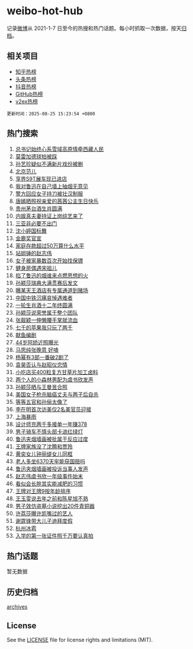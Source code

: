 # weibo-hot-hub

记录[微博](https://www.weibo.com)从 2021-1-7 日至今的热搜和热门话题。每小时抓取一次数据，按天[归档](archives)。

## 相关项目

- [知乎热榜](https://github.com/snaildev/zhihu-hot-hub)
- [头条热榜](https://github.com/snaildev/toutiao-hot-hub)
- [抖音热榜](https://github.com/snaildev/douyin-hot-hub)
- [GitHub热榜](https://github.com/snaildev/github-hot-hub)
- [v2ex热榜](https://github.com/snaildev/v2ex-hot-hub)


`更新时间：2025-08-25 15:23:54 +0800`

## 热门搜索

1. [总书记始终心系雪域高原情牵西藏人民](https://m.weibo.cn/search?containerid=100103type%3D1%26t%3D10%26q%3D%23%E6%80%BB%E4%B9%A6%E8%AE%B0%E5%A7%8B%E7%BB%88%E5%BF%83%E7%B3%BB%E9%9B%AA%E5%9F%9F%E9%AB%98%E5%8E%9F%E6%83%85%E7%89%B5%E8%A5%BF%E8%97%8F%E4%BA%BA%E6%B0%91%23&stream_entry_id=51&isnewpage=1&extparam=seat%3D1%26stream_entry_id%3D51%26c_type%3D51%26pos%3D0%26cate%3D10103%26filter_type%3Drealtimehot%26q%3D%2523%25E6%2580%25BB%25E4%25B9%25A6%25E8%25AE%25B0%25E5%25A7%258B%25E7%25BB%2588%25E5%25BF%2583%25E7%25B3%25BB%25E9%259B%25AA%25E5%259F%259F%25E9%25AB%2598%25E5%258E%259F%25E6%2583%2585%25E7%2589%25B5%25E8%25A5%25BF%25E8%2597%258F%25E4%25BA%25BA%25E6%25B0%2591%2523%26dgr%3D0%26display_time%3D1756106633%26pre_seqid%3D1756106633070054205388)
1. [莫雷加德球拍被踩](https://m.weibo.cn/search?containerid=100103type%3D1%26t%3D10%26q%3D%23%E8%8E%AB%E9%9B%B7%E5%8A%A0%E5%BE%B7%E7%90%83%E6%8B%8D%E8%A2%AB%E8%B8%A9%23&stream_entry_id=31&isnewpage=1&extparam=seat%3D1%26stream_entry_id%3D31%26lcate%3D5001%26realpos%3D1%26q%3D%2523%25E8%258E%25AB%25E9%259B%25B7%25E5%258A%25A0%25E5%25BE%25B7%25E7%2590%2583%25E6%258B%258D%25E8%25A2%25AB%25E8%25B8%25A9%2523%26dgr%3D0%26c_type%3D31%26pos%3D0%26cate%3D5001%26filter_type%3Drealtimehot%26flag%3D1%26band_rank%3D1%26display_time%3D1756106633%26pre_seqid%3D1756106633070054205388)
1. [孙艺珍疑似不满新片戏份被删](https://m.weibo.cn/search?containerid=100103type%3D1%26t%3D10%26q%3D%23%E5%AD%99%E8%89%BA%E7%8F%8D%E7%96%91%E4%BC%BC%E4%B8%8D%E6%BB%A1%E6%96%B0%E7%89%87%E6%88%8F%E4%BB%BD%E8%A2%AB%E5%88%A0%23&stream_entry_id=31&isnewpage=1&extparam=seat%3D1%26stream_entry_id%3D31%26lcate%3D5001%26realpos%3D2%26q%3D%2523%25E5%25AD%2599%25E8%2589%25BA%25E7%258F%258D%25E7%2596%2591%25E4%25BC%25BC%25E4%25B8%258D%25E6%25BB%25A1%25E6%2596%25B0%25E7%2589%2587%25E6%2588%258F%25E4%25BB%25BD%25E8%25A2%25AB%25E5%2588%25A0%2523%26dgr%3D0%26c_type%3D31%26pos%3D1%26cate%3D5001%26filter_type%3Drealtimehot%26flag%3D1%26band_rank%3D2%26display_time%3D1756106633%26pre_seqid%3D1756106633070054205388)
1. [北京范儿](https://m.weibo.cn/search?containerid=100103type%3D1%26t%3D10%26q%3D%23%E5%8C%97%E4%BA%AC%E8%8C%83%E5%84%BF%23&stream_entry_id=31&isnewpage=1&extparam=seat%3D1%26stream_entry_id%3D31%26lcate%3D5001%26realpos%3D3%26q%3D%2523%25E5%258C%2597%25E4%25BA%25AC%25E8%258C%2583%25E5%2584%25BF%2523%26dgr%3D0%26c_type%3D31%26pos%3D2%26cate%3D5001%26filter_type%3Drealtimehot%26flag%3D0%26band_rank%3D3%26display_time%3D1756106633%26pre_seqid%3D1756106633070054205388)
1. [享界S9T展车现已进店](https://m.weibo.cn/search?containerid=100103type%3D1%26t%3D10%26q%3D%23%E4%BA%AB%E7%95%8CS9T%E5%B1%95%E8%BD%A6%E7%8E%B0%E5%B7%B2%E8%BF%9B%E5%BA%97%23&stream_entry_id=31&isnewpage=1&extparam=seat%3D1%26stream_entry_id%3D31%26lcate%3D5001%26is_ad_pos%3D1%26q%3D%2523%25E4%25BA%25AB%25E7%2595%258CS9T%25E5%25B1%2595%25E8%25BD%25A6%25E7%258E%25B0%25E5%25B7%25B2%25E8%25BF%259B%25E5%25BA%2597%2523%26dgr%3D0%26adid%3D298453%26pos%3D3%26topic_ad%3D1%26cate%3D5001%26filter_type%3Drealtimehot%26c_type%3D31%26band_rank%3D4%26display_time%3D1756106633%26pre_seqid%3D1756106633070054205388)
1. [我对鲁迅在自己墙上抽烟无意见](https://m.weibo.cn/search?containerid=100103type%3D1%26t%3D10%26q%3D%23%E6%88%91%E5%AF%B9%E9%B2%81%E8%BF%85%E5%9C%A8%E8%87%AA%E5%B7%B1%E5%A2%99%E4%B8%8A%E6%8A%BD%E7%83%9F%E6%97%A0%E6%84%8F%E8%A7%81%23&stream_entry_id=31&isnewpage=1&extparam=seat%3D1%26stream_entry_id%3D31%26lcate%3D5001%26realpos%3D4%26q%3D%2523%25E6%2588%2591%25E5%25AF%25B9%25E9%25B2%2581%25E8%25BF%2585%25E5%259C%25A8%25E8%2587%25AA%25E5%25B7%25B1%25E5%25A2%2599%25E4%25B8%258A%25E6%258A%25BD%25E7%2583%259F%25E6%2597%25A0%25E6%2584%258F%25E8%25A7%2581%2523%26dgr%3D0%26c_type%3D31%26pos%3D4%26cate%3D5001%26filter_type%3Drealtimehot%26flag%3D1%26band_rank%3D4%26display_time%3D1756106633%26pre_seqid%3D1756106633070054205388)
1. [警方回应女子持刀被壮汉制服](https://m.weibo.cn/search?containerid=100103type%3D1%26t%3D10%26q%3D%23%E8%AD%A6%E6%96%B9%E5%9B%9E%E5%BA%94%E5%A5%B3%E5%AD%90%E6%8C%81%E5%88%80%E8%A2%AB%E5%A3%AE%E6%B1%89%E5%88%B6%E6%9C%8D%23&stream_entry_id=31&isnewpage=1&extparam=seat%3D1%26stream_entry_id%3D31%26lcate%3D5001%26realpos%3D5%26q%3D%2523%25E8%25AD%25A6%25E6%2596%25B9%25E5%259B%259E%25E5%25BA%2594%25E5%25A5%25B3%25E5%25AD%2590%25E6%258C%2581%25E5%2588%2580%25E8%25A2%25AB%25E5%25A3%25AE%25E6%25B1%2589%25E5%2588%25B6%25E6%259C%258D%2523%26dgr%3D0%26c_type%3D31%26pos%3D5%26cate%3D5001%26filter_type%3Drealtimehot%26flag%3D1%26band_rank%3D5%26display_time%3D1756106633%26pre_seqid%3D1756106633070054205388)
1. [唐嫣晒照祝亲爱的茜茜公主生日快乐](https://m.weibo.cn/search?containerid=100103type%3D1%26t%3D10%26q%3D%23%E5%94%90%E5%AB%A3%E6%99%92%E7%85%A7%E7%A5%9D%E4%BA%B2%E7%88%B1%E7%9A%84%E8%8C%9C%E8%8C%9C%E5%85%AC%E4%B8%BB%E7%94%9F%E6%97%A5%E5%BF%AB%E4%B9%90%23&stream_entry_id=31&isnewpage=1&extparam=seat%3D1%26stream_entry_id%3D31%26lcate%3D5001%26realpos%3D6%26q%3D%2523%25E5%2594%2590%25E5%25AB%25A3%25E6%2599%2592%25E7%2585%25A7%25E7%25A5%259D%25E4%25BA%25B2%25E7%2588%25B1%25E7%259A%2584%25E8%258C%259C%25E8%258C%259C%25E5%2585%25AC%25E4%25B8%25BB%25E7%2594%259F%25E6%2597%25A5%25E5%25BF%25AB%25E4%25B9%2590%2523%26dgr%3D0%26c_type%3D31%26pos%3D6%26cate%3D5001%26filter_type%3Drealtimehot%26flag%3D1%26band_rank%3D6%26display_time%3D1756106633%26pre_seqid%3D1756106633070054205388)
1. [贵州茅台酒生肖圆满](https://m.weibo.cn/search?containerid=100103type%3D1%26t%3D10%26q%3D%23%E8%B4%B5%E5%B7%9E%E8%8C%85%E5%8F%B0%E9%85%92%E7%94%9F%E8%82%96%E5%9C%86%E6%BB%A1%23&stream_entry_id=31&isnewpage=1&extparam=seat%3D1%26stream_entry_id%3D31%26lcate%3D5001%26is_ad_pos%3D1%26q%3D%2523%25E8%25B4%25B5%25E5%25B7%259E%25E8%258C%2585%25E5%258F%25B0%25E9%2585%2592%25E7%2594%259F%25E8%2582%2596%25E5%259C%2586%25E6%25BB%25A1%2523%26dgr%3D0%26adid%3D297709%26pos%3D7%26topic_ad%3D1%26cate%3D5001%26filter_type%3Drealtimehot%26c_type%3D31%26band_rank%3D7%26display_time%3D1756106633%26pre_seqid%3D1756106633070054205388)
1. [内娱真夫妻持证上岗综艺来了](https://m.weibo.cn/search?containerid=100103type%3D1%26t%3D10%26q%3D%E5%86%85%E5%A8%B1%E7%9C%9F%E5%A4%AB%E5%A6%BB%E6%8C%81%E8%AF%81%E4%B8%8A%E5%B2%97%E7%BB%BC%E8%89%BA%E6%9D%A5%E4%BA%86&stream_entry_id=31&isnewpage=1&extparam=seat%3D1%26stream_entry_id%3D31%26lcate%3D5001%26realpos%3D7%26q%3D%25E5%2586%2585%25E5%25A8%25B1%25E7%259C%259F%25E5%25A4%25AB%25E5%25A6%25BB%25E6%258C%2581%25E8%25AF%2581%25E4%25B8%258A%25E5%25B2%2597%25E7%25BB%25BC%25E8%2589%25BA%25E6%259D%25A5%25E4%25BA%2586%26dgr%3D0%26c_type%3D31%26pos%3D8%26cate%3D5001%26filter_type%3Drealtimehot%26flag%3D2%26band_rank%3D7%26display_time%3D1756106633%26pre_seqid%3D1756106633070054205388)
1. [三亚非必要不出门](https://m.weibo.cn/search?containerid=100103type%3D1%26t%3D10%26q%3D%23%E4%B8%89%E4%BA%9A%E9%9D%9E%E5%BF%85%E8%A6%81%E4%B8%8D%E5%87%BA%E9%97%A8%23&stream_entry_id=31&isnewpage=1&extparam=seat%3D1%26stream_entry_id%3D31%26lcate%3D5001%26realpos%3D8%26q%3D%2523%25E4%25B8%2589%25E4%25BA%259A%25E9%259D%259E%25E5%25BF%2585%25E8%25A6%2581%25E4%25B8%258D%25E5%2587%25BA%25E9%2597%25A8%2523%26dgr%3D0%26c_type%3D31%26pos%3D9%26cate%3D5001%26filter_type%3Drealtimehot%26flag%3D1%26band_rank%3D8%26display_time%3D1756106633%26pre_seqid%3D1756106633070054205388)
1. [沈小婷国标舞](https://m.weibo.cn/search?containerid=100103type%3D1%26t%3D10%26q%3D%23%E6%B2%88%E5%B0%8F%E5%A9%B7%E5%9B%BD%E6%A0%87%E8%88%9E%23&stream_entry_id=31&isnewpage=1&extparam=seat%3D1%26stream_entry_id%3D31%26lcate%3D5001%26realpos%3D9%26q%3D%2523%25E6%25B2%2588%25E5%25B0%258F%25E5%25A9%25B7%25E5%259B%25BD%25E6%25A0%2587%25E8%2588%259E%2523%26dgr%3D0%26c_type%3D31%26pos%3D10%26cate%3D5001%26filter_type%3Drealtimehot%26flag%3D1%26band_rank%3D9%26display_time%3D1756106633%26pre_seqid%3D1756106633070054205388)
1. [金鹿奖官宣](https://m.weibo.cn/search?containerid=100103type%3D1%26t%3D10%26q%3D%23%E9%87%91%E9%B9%BF%E5%A5%96%E5%AE%98%E5%AE%A3%23&stream_entry_id=31&isnewpage=1&extparam=seat%3D1%26stream_entry_id%3D31%26lcate%3D5001%26realpos%3D10%26q%3D%2523%25E9%2587%2591%25E9%25B9%25BF%25E5%25A5%2596%25E5%25AE%2598%25E5%25AE%25A3%2523%26dgr%3D0%26c_type%3D31%26pos%3D11%26cate%3D5001%26filter_type%3Drealtimehot%26flag%3D1%26band_rank%3D10%26display_time%3D1756106633%26pre_seqid%3D1756106633070054205388)
1. [家庭存款超过50万算什么水平](https://m.weibo.cn/search?containerid=100103type%3D1%26t%3D10%26q%3D%E5%AE%B6%E5%BA%AD%E5%AD%98%E6%AC%BE%E8%B6%85%E8%BF%8750%E4%B8%87%E7%AE%97%E4%BB%80%E4%B9%88%E6%B0%B4%E5%B9%B3&stream_entry_id=31&isnewpage=1&extparam=seat%3D1%26stream_entry_id%3D31%26lcate%3D5001%26realpos%3D11%26q%3D%25E5%25AE%25B6%25E5%25BA%25AD%25E5%25AD%2598%25E6%25AC%25BE%25E8%25B6%2585%25E8%25BF%258750%25E4%25B8%2587%25E7%25AE%2597%25E4%25BB%2580%25E4%25B9%2588%25E6%25B0%25B4%25E5%25B9%25B3%26dgr%3D0%26c_type%3D31%26pos%3D12%26cate%3D5001%26filter_type%3Drealtimehot%26flag%3D2%26band_rank%3D11%26display_time%3D1756106633%26pre_seqid%3D1756106633070054205388)
1. [站姐锤的赵志伟](https://m.weibo.cn/search?containerid=100103type%3D1%26t%3D10%26q%3D%23%E7%AB%99%E5%A7%90%E9%94%A4%E7%9A%84%E8%B5%B5%E5%BF%97%E4%BC%9F%23&stream_entry_id=31&isnewpage=1&extparam=seat%3D1%26stream_entry_id%3D31%26lcate%3D5001%26realpos%3D12%26q%3D%2523%25E7%25AB%2599%25E5%25A7%2590%25E9%2594%25A4%25E7%259A%2584%25E8%25B5%25B5%25E5%25BF%2597%25E4%25BC%259F%2523%26dgr%3D0%26c_type%3D31%26pos%3D13%26cate%3D5001%26filter_type%3Drealtimehot%26flag%3D1%26band_rank%3D12%26display_time%3D1756106633%26pre_seqid%3D1756106633070054205388)
1. [女子被家暴数百次开始找保镖](https://m.weibo.cn/search?containerid=100103type%3D1%26t%3D10%26q%3D%23%E5%A5%B3%E5%AD%90%E8%A2%AB%E5%AE%B6%E6%9A%B4%E6%95%B0%E7%99%BE%E6%AC%A1%E5%BC%80%E5%A7%8B%E6%89%BE%E4%BF%9D%E9%95%96%23&stream_entry_id=31&isnewpage=1&extparam=seat%3D1%26stream_entry_id%3D31%26lcate%3D5001%26realpos%3D13%26q%3D%2523%25E5%25A5%25B3%25E5%25AD%2590%25E8%25A2%25AB%25E5%25AE%25B6%25E6%259A%25B4%25E6%2595%25B0%25E7%2599%25BE%25E6%25AC%25A1%25E5%25BC%2580%25E5%25A7%258B%25E6%2589%25BE%25E4%25BF%259D%25E9%2595%2596%2523%26dgr%3D0%26c_type%3D31%26pos%3D14%26cate%3D5001%26filter_type%3Drealtimehot%26flag%3D1%26band_rank%3D13%26display_time%3D1756106633%26pre_seqid%3D1756106633070054205388)
1. [健身房偶遇宋祖儿](https://m.weibo.cn/search?containerid=100103type%3D1%26t%3D10%26q%3D%23%E5%81%A5%E8%BA%AB%E6%88%BF%E5%81%B6%E9%81%87%E5%AE%8B%E7%A5%96%E5%84%BF%23&stream_entry_id=31&isnewpage=1&extparam=seat%3D1%26stream_entry_id%3D31%26lcate%3D5001%26realpos%3D14%26q%3D%2523%25E5%2581%25A5%25E8%25BA%25AB%25E6%2588%25BF%25E5%2581%25B6%25E9%2581%2587%25E5%25AE%258B%25E7%25A5%2596%25E5%2584%25BF%2523%26dgr%3D0%26c_type%3D31%26pos%3D15%26cate%3D5001%26filter_type%3Drealtimehot%26flag%3D1%26band_rank%3D14%26display_time%3D1756106633%26pre_seqid%3D1756106633070054205388)
1. [掐了鲁迅的烟谁来点燃思想的火](https://m.weibo.cn/search?containerid=100103type%3D1%26t%3D10%26q%3D%23%E6%8E%90%E4%BA%86%E9%B2%81%E8%BF%85%E7%9A%84%E7%83%9F%E8%B0%81%E6%9D%A5%E7%82%B9%E7%87%83%E6%80%9D%E6%83%B3%E7%9A%84%E7%81%AB%23&stream_entry_id=31&isnewpage=1&extparam=seat%3D1%26stream_entry_id%3D31%26lcate%3D5001%26realpos%3D15%26q%3D%2523%25E6%258E%2590%25E4%25BA%2586%25E9%25B2%2581%25E8%25BF%2585%25E7%259A%2584%25E7%2583%259F%25E8%25B0%2581%25E6%259D%25A5%25E7%2582%25B9%25E7%2587%2583%25E6%2580%259D%25E6%2583%25B3%25E7%259A%2584%25E7%2581%25AB%2523%26dgr%3D0%26c_type%3D31%26pos%3D16%26cate%3D5001%26filter_type%3Drealtimehot%26flag%3D1%26band_rank%3D15%26display_time%3D1756106633%26pre_seqid%3D1756106633070054205388)
1. [孙颖莎瑞典大满贯赛后发文](https://m.weibo.cn/search?containerid=100103type%3D1%26t%3D10%26q%3D%23%E5%AD%99%E9%A2%96%E8%8E%8E%E7%91%9E%E5%85%B8%E5%A4%A7%E6%BB%A1%E8%B4%AF%E8%B5%9B%E5%90%8E%E5%8F%91%E6%96%87%23&stream_entry_id=31&isnewpage=1&extparam=seat%3D1%26stream_entry_id%3D31%26lcate%3D5001%26realpos%3D16%26q%3D%2523%25E5%25AD%2599%25E9%25A2%2596%25E8%258E%258E%25E7%2591%259E%25E5%2585%25B8%25E5%25A4%25A7%25E6%25BB%25A1%25E8%25B4%25AF%25E8%25B5%259B%25E5%2590%258E%25E5%258F%2591%25E6%2596%2587%2523%26dgr%3D0%26c_type%3D31%26pos%3D17%26cate%3D5001%26filter_type%3Drealtimehot%26flag%3D1%26band_rank%3D16%26display_time%3D1756106633%26pre_seqid%3D1756106633070054205388)
1. [曝某天王酒店有专属通道到赌场](https://m.weibo.cn/search?containerid=100103type%3D1%26t%3D10%26q%3D%E6%9B%9D%E6%9F%90%E5%A4%A9%E7%8E%8B%E9%85%92%E5%BA%97%E6%9C%89%E4%B8%93%E5%B1%9E%E9%80%9A%E9%81%93%E5%88%B0%E8%B5%8C%E5%9C%BA&stream_entry_id=31&isnewpage=1&extparam=seat%3D1%26stream_entry_id%3D31%26lcate%3D5001%26realpos%3D17%26q%3D%25E6%259B%259D%25E6%259F%2590%25E5%25A4%25A9%25E7%258E%258B%25E9%2585%2592%25E5%25BA%2597%25E6%259C%2589%25E4%25B8%2593%25E5%25B1%259E%25E9%2580%259A%25E9%2581%2593%25E5%2588%25B0%25E8%25B5%258C%25E5%259C%25BA%26dgr%3D0%26c_type%3D31%26pos%3D18%26cate%3D5001%26filter_type%3Drealtimehot%26flag%3D2%26band_rank%3D17%26display_time%3D1756106633%26pre_seqid%3D1756106633070054205388)
1. [中国中铁沉痛哀悼遇难者](https://m.weibo.cn/search?containerid=100103type%3D1%26t%3D10%26q%3D%23%E4%B8%AD%E5%9B%BD%E4%B8%AD%E9%93%81%E6%B2%89%E7%97%9B%E5%93%80%E6%82%BC%E9%81%87%E9%9A%BE%E8%80%85%23&stream_entry_id=31&isnewpage=1&extparam=seat%3D1%26stream_entry_id%3D31%26lcate%3D5001%26realpos%3D18%26q%3D%2523%25E4%25B8%25AD%25E5%259B%25BD%25E4%25B8%25AD%25E9%2593%2581%25E6%25B2%2589%25E7%2597%259B%25E5%2593%2580%25E6%2582%25BC%25E9%2581%2587%25E9%259A%25BE%25E8%2580%2585%2523%26dgr%3D0%26c_type%3D31%26pos%3D19%26cate%3D5001%26filter_type%3Drealtimehot%26flag%3D0%26band_rank%3D18%26display_time%3D1756106633%26pre_seqid%3D1756106633070054205388)
1. [一轮生肖酒十二年终圆满](https://m.weibo.cn/search?containerid=100103type%3D1%26t%3D10%26q%3D%23%E4%B8%80%E8%BD%AE%E7%94%9F%E8%82%96%E9%85%92%E5%8D%81%E4%BA%8C%E5%B9%B4%E7%BB%88%E5%9C%86%E6%BB%A1%23&stream_entry_id=31&isnewpage=1&extparam=seat%3D1%26stream_entry_id%3D31%26lcate%3D5001%26realpos%3D19%26q%3D%2523%25E4%25B8%2580%25E8%25BD%25AE%25E7%2594%259F%25E8%2582%2596%25E9%2585%2592%25E5%258D%2581%25E4%25BA%258C%25E5%25B9%25B4%25E7%25BB%2588%25E5%259C%2586%25E6%25BB%25A1%2523%26dgr%3D0%26c_type%3D31%26pos%3D20%26cate%3D5001%26filter_type%3Drealtimehot%26flag%3D1%26band_rank%3D19%26display_time%3D1756106633%26pre_seqid%3D1756106633070054205388)
1. [孙颖莎说荣誉属于整个团队](https://m.weibo.cn/search?containerid=100103type%3D1%26t%3D10%26q%3D%23%E5%AD%99%E9%A2%96%E8%8E%8E%E8%AF%B4%E8%8D%A3%E8%AA%89%E5%B1%9E%E4%BA%8E%E6%95%B4%E4%B8%AA%E5%9B%A2%E9%98%9F%23&stream_entry_id=31&isnewpage=1&extparam=seat%3D1%26stream_entry_id%3D31%26lcate%3D5001%26realpos%3D20%26q%3D%2523%25E5%25AD%2599%25E9%25A2%2596%25E8%258E%258E%25E8%25AF%25B4%25E8%258D%25A3%25E8%25AA%2589%25E5%25B1%259E%25E4%25BA%258E%25E6%2595%25B4%25E4%25B8%25AA%25E5%259B%25A2%25E9%2598%259F%2523%26dgr%3D0%26c_type%3D31%26pos%3D21%26cate%3D5001%26filter_type%3Drealtimehot%26flag%3D1%26band_rank%3D20%26display_time%3D1756106633%26pre_seqid%3D1756106633070054205388)
1. [张靓颖一伸懒腰手掌就流血](https://m.weibo.cn/search?containerid=100103type%3D1%26t%3D10%26q%3D%E5%BC%A0%E9%9D%93%E9%A2%96%E4%B8%80%E4%BC%B8%E6%87%92%E8%85%B0%E6%89%8B%E6%8E%8C%E5%B0%B1%E6%B5%81%E8%A1%80&stream_entry_id=31&isnewpage=1&extparam=seat%3D1%26stream_entry_id%3D31%26lcate%3D5001%26realpos%3D21%26q%3D%25E5%25BC%25A0%25E9%259D%2593%25E9%25A2%2596%25E4%25B8%2580%25E4%25BC%25B8%25E6%2587%2592%25E8%2585%25B0%25E6%2589%258B%25E6%258E%258C%25E5%25B0%25B1%25E6%25B5%2581%25E8%25A1%2580%26dgr%3D0%26c_type%3D31%26pos%3D22%26cate%3D5001%26filter_type%3Drealtimehot%26flag%3D1%26band_rank%3D21%26display_time%3D1756106633%26pre_seqid%3D1756106633070054205388)
1. [七千的苹果我只玩了两千](https://m.weibo.cn/search?containerid=100103type%3D1%26t%3D10%26q%3D%E4%B8%83%E5%8D%83%E7%9A%84%E8%8B%B9%E6%9E%9C%E6%88%91%E5%8F%AA%E7%8E%A9%E4%BA%86%E4%B8%A4%E5%8D%83&stream_entry_id=31&isnewpage=1&extparam=seat%3D1%26stream_entry_id%3D31%26lcate%3D5001%26realpos%3D22%26q%3D%25E4%25B8%2583%25E5%258D%2583%25E7%259A%2584%25E8%258B%25B9%25E6%259E%259C%25E6%2588%2591%25E5%258F%25AA%25E7%258E%25A9%25E4%25BA%2586%25E4%25B8%25A4%25E5%258D%2583%26dgr%3D0%26c_type%3D31%26pos%3D23%26cate%3D5001%26filter_type%3Drealtimehot%26flag%3D1%26band_rank%3D22%26display_time%3D1756106633%26pre_seqid%3D1756106633070054205388)
1. [献鱼编剧](https://m.weibo.cn/search?containerid=100103type%3D1%26t%3D10%26q%3D%E7%8C%AE%E9%B1%BC%E7%BC%96%E5%89%A7&stream_entry_id=31&isnewpage=1&extparam=seat%3D1%26stream_entry_id%3D31%26lcate%3D5001%26realpos%3D23%26q%3D%25E7%258C%25AE%25E9%25B1%25BC%25E7%25BC%2596%25E5%2589%25A7%26dgr%3D0%26c_type%3D31%26pos%3D24%26cate%3D5001%26filter_type%3Drealtimehot%26flag%3D0%26band_rank%3D23%26display_time%3D1756106633%26pre_seqid%3D1756106633070054205388)
1. [44岁阿娇近照曝光](https://m.weibo.cn/search?containerid=100103type%3D1%26t%3D10%26q%3D%2344%E5%B2%81%E9%98%BF%E5%A8%87%E8%BF%91%E7%85%A7%E6%9B%9D%E5%85%89%23&stream_entry_id=31&isnewpage=1&extparam=seat%3D1%26stream_entry_id%3D31%26lcate%3D5001%26realpos%3D24%26q%3D%252344%25E5%25B2%2581%25E9%2598%25BF%25E5%25A8%2587%25E8%25BF%2591%25E7%2585%25A7%25E6%259B%259D%25E5%2585%2589%2523%26dgr%3D0%26c_type%3D31%26pos%3D25%26cate%3D5001%26filter_type%3Drealtimehot%26flag%3D1%26band_rank%3D24%26display_time%3D1756106633%26pre_seqid%3D1756106633070054205388)
1. [马思纯张晚意 好嗑](https://m.weibo.cn/search?containerid=100103type%3D1%26t%3D10%26q%3D%E9%A9%AC%E6%80%9D%E7%BA%AF%E5%BC%A0%E6%99%9A%E6%84%8F+%E5%A5%BD%E5%97%91&stream_entry_id=31&isnewpage=1&extparam=seat%3D1%26stream_entry_id%3D31%26lcate%3D5001%26realpos%3D25%26q%3D%25E9%25A9%25AC%25E6%2580%259D%25E7%25BA%25AF%25E5%25BC%25A0%25E6%2599%259A%25E6%2584%258F%2520%25E5%25A5%25BD%25E5%2597%2591%26dgr%3D0%26c_type%3D31%26pos%3D26%26cate%3D5001%26filter_type%3Drealtimehot%26flag%3D0%26band_rank%3D25%26display_time%3D1756106633%26pre_seqid%3D1756106633070054205388)
1. [杨幂有3部一番破2剧了](https://m.weibo.cn/search?containerid=100103type%3D1%26t%3D10%26q%3D%23%E6%9D%A8%E5%B9%82%E6%9C%893%E9%83%A8%E4%B8%80%E7%95%AA%E7%A0%B42%E5%89%A7%E4%BA%86%23&stream_entry_id=31&isnewpage=1&extparam=seat%3D1%26stream_entry_id%3D31%26lcate%3D5001%26realpos%3D26%26q%3D%2523%25E6%259D%25A8%25E5%25B9%2582%25E6%259C%25893%25E9%2583%25A8%25E4%25B8%2580%25E7%2595%25AA%25E7%25A0%25B42%25E5%2589%25A7%25E4%25BA%2586%2523%26dgr%3D0%26c_type%3D31%26pos%3D27%26cate%3D5001%26filter_type%3Drealtimehot%26flag%3D0%26band_rank%3D26%26display_time%3D1756106633%26pre_seqid%3D1756106633070054205388)
1. [袁昊否认与赵昭仪恋情](https://m.weibo.cn/search?containerid=100103type%3D1%26t%3D10%26q%3D%23%E8%A2%81%E6%98%8A%E5%90%A6%E8%AE%A4%E4%B8%8E%E8%B5%B5%E6%98%AD%E4%BB%AA%E6%81%8B%E6%83%85%23&stream_entry_id=31&isnewpage=1&extparam=seat%3D1%26stream_entry_id%3D31%26lcate%3D5001%26realpos%3D27%26q%3D%2523%25E8%25A2%2581%25E6%2598%258A%25E5%2590%25A6%25E8%25AE%25A4%25E4%25B8%258E%25E8%25B5%25B5%25E6%2598%25AD%25E4%25BB%25AA%25E6%2581%258B%25E6%2583%2585%2523%26dgr%3D0%26c_type%3D31%26pos%3D28%26cate%3D5001%26filter_type%3Drealtimehot%26flag%3D1%26band_rank%3D27%26display_time%3D1756106633%26pre_seqid%3D1756106633070054205388)
1. [小吃店买400粒复方甘草片加工卤料](https://m.weibo.cn/search?containerid=100103type%3D1%26t%3D10%26q%3D%23%E5%B0%8F%E5%90%83%E5%BA%97%E4%B9%B0400%E7%B2%92%E5%A4%8D%E6%96%B9%E7%94%98%E8%8D%89%E7%89%87%E5%8A%A0%E5%B7%A5%E5%8D%A4%E6%96%99%23&stream_entry_id=31&isnewpage=1&extparam=seat%3D1%26stream_entry_id%3D31%26lcate%3D5001%26realpos%3D28%26q%3D%2523%25E5%25B0%258F%25E5%2590%2583%25E5%25BA%2597%25E4%25B9%25B0400%25E7%25B2%2592%25E5%25A4%258D%25E6%2596%25B9%25E7%2594%2598%25E8%258D%2589%25E7%2589%2587%25E5%258A%25A0%25E5%25B7%25A5%25E5%258D%25A4%25E6%2596%2599%2523%26dgr%3D0%26c_type%3D31%26pos%3D29%26cate%3D5001%26filter_type%3Drealtimehot%26flag%3D1%26band_rank%3D28%26display_time%3D1756106633%26pre_seqid%3D1756106633070054205388)
1. [两个人的小森林男配为虞书欣发声](https://m.weibo.cn/search?containerid=100103type%3D1%26t%3D10%26q%3D%23%E4%B8%A4%E4%B8%AA%E4%BA%BA%E7%9A%84%E5%B0%8F%E6%A3%AE%E6%9E%97%E7%94%B7%E9%85%8D%E4%B8%BA%E8%99%9E%E4%B9%A6%E6%AC%A3%E5%8F%91%E5%A3%B0%23&stream_entry_id=31&isnewpage=1&extparam=seat%3D1%26stream_entry_id%3D31%26lcate%3D5001%26realpos%3D29%26q%3D%2523%25E4%25B8%25A4%25E4%25B8%25AA%25E4%25BA%25BA%25E7%259A%2584%25E5%25B0%258F%25E6%25A3%25AE%25E6%259E%2597%25E7%2594%25B7%25E9%2585%258D%25E4%25B8%25BA%25E8%2599%259E%25E4%25B9%25A6%25E6%25AC%25A3%25E5%258F%2591%25E5%25A3%25B0%2523%26dgr%3D0%26c_type%3D31%26pos%3D30%26cate%3D5001%26filter_type%3Drealtimehot%26flag%3D1%26band_rank%3D29%26display_time%3D1756106633%26pre_seqid%3D1756106633070054205388)
1. [孙颖莎晒与王曼昱合照](https://m.weibo.cn/search?containerid=100103type%3D1%26t%3D10%26q%3D%23%E5%AD%99%E9%A2%96%E8%8E%8E%E6%99%92%E4%B8%8E%E7%8E%8B%E6%9B%BC%E6%98%B1%E5%90%88%E7%85%A7%23&stream_entry_id=31&isnewpage=1&extparam=seat%3D1%26stream_entry_id%3D31%26lcate%3D5001%26realpos%3D30%26q%3D%2523%25E5%25AD%2599%25E9%25A2%2596%25E8%258E%258E%25E6%2599%2592%25E4%25B8%258E%25E7%258E%258B%25E6%259B%25BC%25E6%2598%25B1%25E5%2590%2588%25E7%2585%25A7%2523%26dgr%3D0%26c_type%3D31%26pos%3D31%26cate%3D5001%26filter_type%3Drealtimehot%26flag%3D1%26band_rank%3D30%26display_time%3D1756106633%26pre_seqid%3D1756106633070054205388)
1. [美国女子枪杀脑癌丈夫与两子后自杀](https://m.weibo.cn/search?containerid=100103type%3D1%26t%3D10%26q%3D%E7%BE%8E%E5%9B%BD%E5%A5%B3%E5%AD%90%E6%9E%AA%E6%9D%80%E8%84%91%E7%99%8C%E4%B8%88%E5%A4%AB%E4%B8%8E%E4%B8%A4%E5%AD%90%E5%90%8E%E8%87%AA%E6%9D%80&stream_entry_id=31&isnewpage=1&extparam=seat%3D1%26stream_entry_id%3D31%26lcate%3D5001%26realpos%3D31%26q%3D%25E7%25BE%258E%25E5%259B%25BD%25E5%25A5%25B3%25E5%25AD%2590%25E6%259E%25AA%25E6%259D%2580%25E8%2584%2591%25E7%2599%258C%25E4%25B8%2588%25E5%25A4%25AB%25E4%25B8%258E%25E4%25B8%25A4%25E5%25AD%2590%25E5%2590%258E%25E8%2587%25AA%25E6%259D%2580%26dgr%3D0%26c_type%3D31%26pos%3D32%26cate%3D5001%26filter_type%3Drealtimehot%26flag%3D1%26band_rank%3D31%26display_time%3D1756106633%26pre_seqid%3D1756106633070054205388)
1. [等等五官和孙俪太像了](https://m.weibo.cn/search?containerid=100103type%3D1%26t%3D10%26q%3D%23%E7%AD%89%E7%AD%89%E4%BA%94%E5%AE%98%E5%92%8C%E5%AD%99%E4%BF%AA%E5%A4%AA%E5%83%8F%E4%BA%86%23&stream_entry_id=31&isnewpage=1&extparam=seat%3D1%26stream_entry_id%3D31%26lcate%3D5001%26realpos%3D32%26q%3D%2523%25E7%25AD%2589%25E7%25AD%2589%25E4%25BA%2594%25E5%25AE%2598%25E5%2592%258C%25E5%25AD%2599%25E4%25BF%25AA%25E5%25A4%25AA%25E5%2583%258F%25E4%25BA%2586%2523%26dgr%3D0%26c_type%3D31%26pos%3D33%26cate%3D5001%26filter_type%3Drealtimehot%26flag%3D1%26band_rank%3D32%26display_time%3D1756106633%26pre_seqid%3D1756106633070054205388)
1. [李在明首次访美仅2名美官员迎接](https://m.weibo.cn/search?containerid=100103type%3D1%26t%3D10%26q%3D%23%E6%9D%8E%E5%9C%A8%E6%98%8E%E9%A6%96%E6%AC%A1%E8%AE%BF%E7%BE%8E%E4%BB%852%E5%90%8D%E7%BE%8E%E5%AE%98%E5%91%98%E8%BF%8E%E6%8E%A5%23&stream_entry_id=31&isnewpage=1&extparam=seat%3D1%26stream_entry_id%3D31%26lcate%3D5001%26realpos%3D33%26q%3D%2523%25E6%259D%258E%25E5%259C%25A8%25E6%2598%258E%25E9%25A6%2596%25E6%25AC%25A1%25E8%25AE%25BF%25E7%25BE%258E%25E4%25BB%25852%25E5%2590%258D%25E7%25BE%258E%25E5%25AE%2598%25E5%2591%2598%25E8%25BF%258E%25E6%258E%25A5%2523%26dgr%3D0%26c_type%3D31%26pos%3D34%26cate%3D5001%26filter_type%3Drealtimehot%26flag%3D1%26band_rank%3D33%26display_time%3D1756106633%26pre_seqid%3D1756106633070054205388)
1. [上海暴雨](https://m.weibo.cn/search?containerid=100103type%3D1%26t%3D10%26q%3D%E4%B8%8A%E6%B5%B7%E6%9A%B4%E9%9B%A8&stream_entry_id=31&isnewpage=1&extparam=seat%3D1%26stream_entry_id%3D31%26lcate%3D5001%26realpos%3D34%26q%3D%25E4%25B8%258A%25E6%25B5%25B7%25E6%259A%25B4%25E9%259B%25A8%26dgr%3D0%26c_type%3D31%26pos%3D35%26cate%3D5001%26filter_type%3Drealtimehot%26flag%3D0%26band_rank%3D34%26display_time%3D1756106633%26pre_seqid%3D1756106633070054205388)
1. [设计师充两千多接单一年赚378](https://m.weibo.cn/search?containerid=100103type%3D1%26t%3D10%26q%3D%23%E8%AE%BE%E8%AE%A1%E5%B8%88%E5%85%85%E4%B8%A4%E5%8D%83%E5%A4%9A%E6%8E%A5%E5%8D%95%E4%B8%80%E5%B9%B4%E8%B5%9A378%23&stream_entry_id=31&isnewpage=1&extparam=seat%3D1%26stream_entry_id%3D31%26lcate%3D5001%26realpos%3D35%26q%3D%2523%25E8%25AE%25BE%25E8%25AE%25A1%25E5%25B8%2588%25E5%2585%2585%25E4%25B8%25A4%25E5%258D%2583%25E5%25A4%259A%25E6%258E%25A5%25E5%258D%2595%25E4%25B8%2580%25E5%25B9%25B4%25E8%25B5%259A378%2523%26dgr%3D0%26c_type%3D31%26pos%3D36%26cate%3D5001%26filter_type%3Drealtimehot%26flag%3D0%26band_rank%3D35%26display_time%3D1756106633%26pre_seqid%3D1756106633070054205388)
1. [男子骑车不慎头部卡进红绿灯](https://m.weibo.cn/search?containerid=100103type%3D1%26t%3D10%26q%3D%23%E7%94%B7%E5%AD%90%E9%AA%91%E8%BD%A6%E4%B8%8D%E6%85%8E%E5%A4%B4%E9%83%A8%E5%8D%A1%E8%BF%9B%E7%BA%A2%E7%BB%BF%E7%81%AF%23&stream_entry_id=31&isnewpage=1&extparam=seat%3D1%26stream_entry_id%3D31%26lcate%3D5001%26realpos%3D36%26q%3D%2523%25E7%2594%25B7%25E5%25AD%2590%25E9%25AA%2591%25E8%25BD%25A6%25E4%25B8%258D%25E6%2585%258E%25E5%25A4%25B4%25E9%2583%25A8%25E5%258D%25A1%25E8%25BF%259B%25E7%25BA%25A2%25E7%25BB%25BF%25E7%2581%25AF%2523%26dgr%3D0%26c_type%3D31%26pos%3D37%26cate%3D5001%26filter_type%3Drealtimehot%26flag%3D1%26band_rank%3D36%26display_time%3D1756106633%26pre_seqid%3D1756106633070054205388)
1. [鲁迅夹烟墙画被批属于反应过度](https://m.weibo.cn/search?containerid=100103type%3D1%26t%3D10%26q%3D%23%E9%B2%81%E8%BF%85%E5%A4%B9%E7%83%9F%E5%A2%99%E7%94%BB%E8%A2%AB%E6%89%B9%E5%B1%9E%E4%BA%8E%E5%8F%8D%E5%BA%94%E8%BF%87%E5%BA%A6%23&stream_entry_id=31&isnewpage=1&extparam=seat%3D1%26stream_entry_id%3D31%26lcate%3D5001%26realpos%3D37%26q%3D%2523%25E9%25B2%2581%25E8%25BF%2585%25E5%25A4%25B9%25E7%2583%259F%25E5%25A2%2599%25E7%2594%25BB%25E8%25A2%25AB%25E6%2589%25B9%25E5%25B1%259E%25E4%25BA%258E%25E5%258F%258D%25E5%25BA%2594%25E8%25BF%2587%25E5%25BA%25A6%2523%26dgr%3D0%26c_type%3D31%26pos%3D38%26cate%3D5001%26filter_type%3Drealtimehot%26flag%3D1%26band_rank%3D37%26display_time%3D1756106633%26pre_seqid%3D1756106633070054205388)
1. [王牌家族没了沈腾和贾玲](https://m.weibo.cn/search?containerid=100103type%3D1%26t%3D10%26q%3D%23%E7%8E%8B%E7%89%8C%E5%AE%B6%E6%97%8F%E6%B2%A1%E4%BA%86%E6%B2%88%E8%85%BE%E5%92%8C%E8%B4%BE%E7%8E%B2%23&stream_entry_id=31&isnewpage=1&extparam=seat%3D1%26stream_entry_id%3D31%26lcate%3D5001%26realpos%3D38%26q%3D%2523%25E7%258E%258B%25E7%2589%258C%25E5%25AE%25B6%25E6%2597%258F%25E6%25B2%25A1%25E4%25BA%2586%25E6%25B2%2588%25E8%2585%25BE%25E5%2592%258C%25E8%25B4%25BE%25E7%258E%25B2%2523%26dgr%3D0%26c_type%3D31%26pos%3D39%26cate%3D5001%26filter_type%3Drealtimehot%26flag%3D0%26band_rank%3D38%26display_time%3D1756106633%26pre_seqid%3D1756106633070054205388)
1. [黄奕女儿钟丽缇女儿同框](https://m.weibo.cn/search?containerid=100103type%3D1%26t%3D10%26q%3D%23%E9%BB%84%E5%A5%95%E5%A5%B3%E5%84%BF%E9%92%9F%E4%B8%BD%E7%BC%87%E5%A5%B3%E5%84%BF%E5%90%8C%E6%A1%86%23&stream_entry_id=31&isnewpage=1&extparam=seat%3D1%26stream_entry_id%3D31%26lcate%3D5001%26realpos%3D39%26q%3D%2523%25E9%25BB%2584%25E5%25A5%2595%25E5%25A5%25B3%25E5%2584%25BF%25E9%2592%259F%25E4%25B8%25BD%25E7%25BC%2587%25E5%25A5%25B3%25E5%2584%25BF%25E5%2590%258C%25E6%25A1%2586%2523%26dgr%3D0%26c_type%3D31%26pos%3D40%26cate%3D5001%26filter_type%3Drealtimehot%26flag%3D1%26band_rank%3D39%26display_time%3D1756106633%26pre_seqid%3D1756106633070054205388)
1. [老人多坐6370天牢能获国赔吗](https://m.weibo.cn/search?containerid=100103type%3D1%26t%3D10%26q%3D%23%E8%80%81%E4%BA%BA%E5%A4%9A%E5%9D%906370%E5%A4%A9%E7%89%A2%E8%83%BD%E8%8E%B7%E5%9B%BD%E8%B5%94%E5%90%97%23&stream_entry_id=31&isnewpage=1&extparam=seat%3D1%26stream_entry_id%3D31%26lcate%3D5001%26realpos%3D40%26q%3D%2523%25E8%2580%2581%25E4%25BA%25BA%25E5%25A4%259A%25E5%259D%25906370%25E5%25A4%25A9%25E7%2589%25A2%25E8%2583%25BD%25E8%258E%25B7%25E5%259B%25BD%25E8%25B5%2594%25E5%2590%2597%2523%26dgr%3D0%26c_type%3D31%26pos%3D41%26cate%3D5001%26filter_type%3Drealtimehot%26flag%3D1%26band_rank%3D40%26display_time%3D1756106633%26pre_seqid%3D1756106633070054205388)
1. [鲁迅夹烟墙画被投诉当事人发声](https://m.weibo.cn/search?containerid=100103type%3D1%26t%3D10%26q%3D%23%E9%B2%81%E8%BF%85%E5%A4%B9%E7%83%9F%E5%A2%99%E7%94%BB%E8%A2%AB%E6%8A%95%E8%AF%89%E5%BD%93%E4%BA%8B%E4%BA%BA%E5%8F%91%E5%A3%B0%23&stream_entry_id=31&isnewpage=1&extparam=seat%3D1%26stream_entry_id%3D31%26lcate%3D5001%26realpos%3D41%26q%3D%2523%25E9%25B2%2581%25E8%25BF%2585%25E5%25A4%25B9%25E7%2583%259F%25E5%25A2%2599%25E7%2594%25BB%25E8%25A2%25AB%25E6%258A%2595%25E8%25AF%2589%25E5%25BD%2593%25E4%25BA%258B%25E4%25BA%25BA%25E5%258F%2591%25E5%25A3%25B0%2523%26dgr%3D0%26c_type%3D31%26pos%3D42%26cate%3D5001%26filter_type%3Drealtimehot%26flag%3D1%26band_rank%3D41%26display_time%3D1756106633%26pre_seqid%3D1756106633070054205388)
1. [赵志伟虞书欣一年级事件始末](https://m.weibo.cn/search?containerid=100103type%3D1%26t%3D10%26q%3D%23%E8%B5%B5%E5%BF%97%E4%BC%9F%E8%99%9E%E4%B9%A6%E6%AC%A3%E4%B8%80%E5%B9%B4%E7%BA%A7%E4%BA%8B%E4%BB%B6%E5%A7%8B%E6%9C%AB%23&stream_entry_id=31&isnewpage=1&extparam=seat%3D1%26stream_entry_id%3D31%26lcate%3D5001%26realpos%3D42%26q%3D%2523%25E8%25B5%25B5%25E5%25BF%2597%25E4%25BC%259F%25E8%2599%259E%25E4%25B9%25A6%25E6%25AC%25A3%25E4%25B8%2580%25E5%25B9%25B4%25E7%25BA%25A7%25E4%25BA%258B%25E4%25BB%25B6%25E5%25A7%258B%25E6%259C%25AB%2523%26dgr%3D0%26c_type%3D31%26pos%3D43%26cate%3D5001%26filter_type%3Drealtimehot%26flag%3D0%26band_rank%3D42%26display_time%3D1756106633%26pre_seqid%3D1756106633070054205388)
1. [看似会长胖其实能减肥的习惯](https://m.weibo.cn/search?containerid=100103type%3D1%26t%3D10%26q%3D%23%E7%9C%8B%E4%BC%BC%E4%BC%9A%E9%95%BF%E8%83%96%E5%85%B6%E5%AE%9E%E8%83%BD%E5%87%8F%E8%82%A5%E7%9A%84%E4%B9%A0%E6%83%AF%23&stream_entry_id=31&isnewpage=1&extparam=seat%3D1%26stream_entry_id%3D31%26lcate%3D5001%26realpos%3D43%26q%3D%2523%25E7%259C%258B%25E4%25BC%25BC%25E4%25BC%259A%25E9%2595%25BF%25E8%2583%2596%25E5%2585%25B6%25E5%25AE%259E%25E8%2583%25BD%25E5%2587%258F%25E8%2582%25A5%25E7%259A%2584%25E4%25B9%25A0%25E6%2583%25AF%2523%26dgr%3D0%26c_type%3D31%26pos%3D44%26cate%3D5001%26filter_type%3Drealtimehot%26flag%3D1%26band_rank%3D43%26display_time%3D1756106633%26pre_seqid%3D1756106633070054205388)
1. [王牌对王牌9按年龄排序](https://m.weibo.cn/search?containerid=100103type%3D1%26t%3D10%26q%3D%23%E7%8E%8B%E7%89%8C%E5%AF%B9%E7%8E%8B%E7%89%8C9%E6%8C%89%E5%B9%B4%E9%BE%84%E6%8E%92%E5%BA%8F%23&stream_entry_id=31&isnewpage=1&extparam=seat%3D1%26stream_entry_id%3D31%26lcate%3D5001%26realpos%3D44%26q%3D%2523%25E7%258E%258B%25E7%2589%258C%25E5%25AF%25B9%25E7%258E%258B%25E7%2589%258C9%25E6%258C%2589%25E5%25B9%25B4%25E9%25BE%2584%25E6%258E%2592%25E5%25BA%258F%2523%26dgr%3D0%26c_type%3D31%26pos%3D45%26cate%3D5001%26filter_type%3Drealtimehot%26flag%3D0%26band_rank%3D44%26display_time%3D1756106633%26pre_seqid%3D1756106633070054205388)
1. [王玉雯说去年之前和陈星旭不熟](https://m.weibo.cn/search?containerid=100103type%3D1%26t%3D10%26q%3D%23%E7%8E%8B%E7%8E%89%E9%9B%AF%E8%AF%B4%E5%8E%BB%E5%B9%B4%E4%B9%8B%E5%89%8D%E5%92%8C%E9%99%88%E6%98%9F%E6%97%AD%E4%B8%8D%E7%86%9F%23&stream_entry_id=31&isnewpage=1&extparam=seat%3D1%26stream_entry_id%3D31%26lcate%3D5001%26realpos%3D45%26q%3D%2523%25E7%258E%258B%25E7%258E%2589%25E9%259B%25AF%25E8%25AF%25B4%25E5%258E%25BB%25E5%25B9%25B4%25E4%25B9%258B%25E5%2589%258D%25E5%2592%258C%25E9%2599%2588%25E6%2598%259F%25E6%2597%25AD%25E4%25B8%258D%25E7%2586%259F%2523%26dgr%3D0%26c_type%3D31%26pos%3D46%26cate%3D5001%26filter_type%3Drealtimehot%26flag%3D1%26band_rank%3D45%26display_time%3D1756106633%26pre_seqid%3D1756106633070054205388)
1. [男子效仿盗墓小说挖出20件青铜器](https://m.weibo.cn/search?containerid=100103type%3D1%26t%3D10%26q%3D%23%E7%94%B7%E5%AD%90%E6%95%88%E4%BB%BF%E7%9B%97%E5%A2%93%E5%B0%8F%E8%AF%B4%E6%8C%96%E5%87%BA20%E4%BB%B6%E9%9D%92%E9%93%9C%E5%99%A8%23&stream_entry_id=31&isnewpage=1&extparam=seat%3D1%26stream_entry_id%3D31%26lcate%3D5001%26realpos%3D46%26q%3D%2523%25E7%2594%25B7%25E5%25AD%2590%25E6%2595%2588%25E4%25BB%25BF%25E7%259B%2597%25E5%25A2%2593%25E5%25B0%258F%25E8%25AF%25B4%25E6%258C%2596%25E5%2587%25BA20%25E4%25BB%25B6%25E9%259D%2592%25E9%2593%259C%25E5%2599%25A8%2523%26dgr%3D0%26c_type%3D31%26pos%3D47%26cate%3D5001%26filter_type%3Drealtimehot%26flag%3D1%26band_rank%3D46%26display_time%3D1756106633%26pre_seqid%3D1756106633070054205388)
1. [许荔莎曝许凯嘴过的艺人](https://m.weibo.cn/search?containerid=100103type%3D1%26t%3D10%26q%3D%E8%AE%B8%E8%8D%94%E8%8E%8E%E6%9B%9D%E8%AE%B8%E5%87%AF%E5%98%B4%E8%BF%87%E7%9A%84%E8%89%BA%E4%BA%BA&stream_entry_id=31&isnewpage=1&extparam=seat%3D1%26stream_entry_id%3D31%26lcate%3D5001%26realpos%3D47%26q%3D%25E8%25AE%25B8%25E8%258D%2594%25E8%258E%258E%25E6%259B%259D%25E8%25AE%25B8%25E5%2587%25AF%25E5%2598%25B4%25E8%25BF%2587%25E7%259A%2584%25E8%2589%25BA%25E4%25BA%25BA%26dgr%3D0%26c_type%3D31%26pos%3D48%26cate%3D5001%26filter_type%3Drealtimehot%26flag%3D0%26band_rank%3D47%26display_time%3D1756106633%26pre_seqid%3D1756106633070054205388)
1. [谢霆锋带大儿子迪拜度假](https://m.weibo.cn/search?containerid=100103type%3D1%26t%3D10%26q%3D%23%E8%B0%A2%E9%9C%86%E9%94%8B%E5%B8%A6%E5%A4%A7%E5%84%BF%E5%AD%90%E8%BF%AA%E6%8B%9C%E5%BA%A6%E5%81%87%23&stream_entry_id=31&isnewpage=1&extparam=seat%3D1%26stream_entry_id%3D31%26lcate%3D5001%26realpos%3D48%26q%3D%2523%25E8%25B0%25A2%25E9%259C%2586%25E9%2594%258B%25E5%25B8%25A6%25E5%25A4%25A7%25E5%2584%25BF%25E5%25AD%2590%25E8%25BF%25AA%25E6%258B%259C%25E5%25BA%25A6%25E5%2581%2587%2523%26dgr%3D0%26c_type%3D31%26pos%3D49%26cate%3D5001%26filter_type%3Drealtimehot%26flag%3D0%26band_rank%3D48%26display_time%3D1756106633%26pre_seqid%3D1756106633070054205388)
1. [杭州冰雹](https://m.weibo.cn/search?containerid=100103type%3D1%26t%3D10%26q%3D%E6%9D%AD%E5%B7%9E%E5%86%B0%E9%9B%B9&stream_entry_id=31&isnewpage=1&extparam=seat%3D1%26stream_entry_id%3D31%26lcate%3D5001%26realpos%3D49%26q%3D%25E6%259D%25AD%25E5%25B7%259E%25E5%2586%25B0%25E9%259B%25B9%26dgr%3D0%26c_type%3D31%26pos%3D50%26cate%3D5001%26filter_type%3Drealtimehot%26flag%3D1%26band_rank%3D49%26display_time%3D1756106633%26pre_seqid%3D1756106633070054205388)
1. [入学的第一张证件照千万要认真拍](https://m.weibo.cn/search?containerid=100103type%3D1%26t%3D10%26q%3D%E5%85%A5%E5%AD%A6%E7%9A%84%E7%AC%AC%E4%B8%80%E5%BC%A0%E8%AF%81%E4%BB%B6%E7%85%A7%E5%8D%83%E4%B8%87%E8%A6%81%E8%AE%A4%E7%9C%9F%E6%8B%8D&stream_entry_id=31&isnewpage=1&extparam=seat%3D1%26stream_entry_id%3D31%26lcate%3D5001%26realpos%3D50%26q%3D%25E5%2585%25A5%25E5%25AD%25A6%25E7%259A%2584%25E7%25AC%25AC%25E4%25B8%2580%25E5%25BC%25A0%25E8%25AF%2581%25E4%25BB%25B6%25E7%2585%25A7%25E5%258D%2583%25E4%25B8%2587%25E8%25A6%2581%25E8%25AE%25A4%25E7%259C%259F%25E6%258B%258D%26dgr%3D0%26c_type%3D31%26pos%3D51%26cate%3D5001%26filter_type%3Drealtimehot%26flag%3D1%26band_rank%3D50%26display_time%3D1756106633%26pre_seqid%3D1756106633070054205388)

## 热门话题

暂无数据

## 历史归档

[archives](archives)

## License

See the [LICENSE](LICENSE) file for license rights and limitations (MIT).
